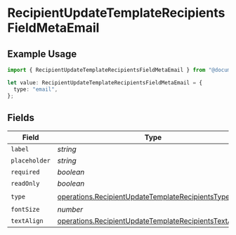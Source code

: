 # RecipientUpdateTemplateRecipientsFieldMetaEmail

## Example Usage

```typescript
import { RecipientUpdateTemplateRecipientsFieldMetaEmail } from "@documenso/sdk-typescript/models/operations";

let value: RecipientUpdateTemplateRecipientsFieldMetaEmail = {
  type: "email",
};
```

## Fields

| Field                                                                                                                            | Type                                                                                                                             | Required                                                                                                                         | Description                                                                                                                      |
| -------------------------------------------------------------------------------------------------------------------------------- | -------------------------------------------------------------------------------------------------------------------------------- | -------------------------------------------------------------------------------------------------------------------------------- | -------------------------------------------------------------------------------------------------------------------------------- |
| `label`                                                                                                                          | *string*                                                                                                                         | :heavy_minus_sign:                                                                                                               | N/A                                                                                                                              |
| `placeholder`                                                                                                                    | *string*                                                                                                                         | :heavy_minus_sign:                                                                                                               | N/A                                                                                                                              |
| `required`                                                                                                                       | *boolean*                                                                                                                        | :heavy_minus_sign:                                                                                                               | N/A                                                                                                                              |
| `readOnly`                                                                                                                       | *boolean*                                                                                                                        | :heavy_minus_sign:                                                                                                               | N/A                                                                                                                              |
| `type`                                                                                                                           | [operations.RecipientUpdateTemplateRecipientsTypeEmail](../../models/operations/recipientupdatetemplaterecipientstypeemail.md)   | :heavy_check_mark:                                                                                                               | N/A                                                                                                                              |
| `fontSize`                                                                                                                       | *number*                                                                                                                         | :heavy_minus_sign:                                                                                                               | N/A                                                                                                                              |
| `textAlign`                                                                                                                      | [operations.RecipientUpdateTemplateRecipientsTextAlign3](../../models/operations/recipientupdatetemplaterecipientstextalign3.md) | :heavy_minus_sign:                                                                                                               | N/A                                                                                                                              |
